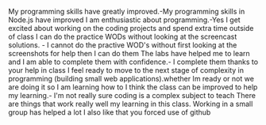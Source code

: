 My programming skills have greatly improved.-My programming skills in Node.js have improved
I am enthusiastic about programming.-Yes I get excited about working on the coding projects and spend extra time outside of class
I can do the practice WODs without looking at the screencast solutions. - I cannot do the practive WOD's without first looking at the screenshots for help then I can do them 
The labs have helped me to learn and I am able to complete them with confidence.- I complete them thanks to your help in class
I feel ready to move to the next stage of complexity in programming (building small web applications).whether Im ready or not we are doing it so I am learning how to
I think the class can be improved to help my learning.- I'm not really sure coding is a complex subject to teach
There are things that work really well my learning in this class. Working in a small group has helped a lot I also like that you forced use of github